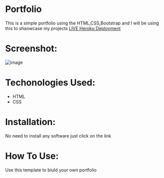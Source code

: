# Portfolio
This is a simple portfolio using the HTML,CSS,Bootstrap and I will be using this to shaowcase my projects 
[LIVE Heroku Deployment](https://portfolio-aroc.herokuapp.com/)
# Screenshot:
 ![image](https://user-images.githubusercontent.com/95597913/147023680-6b848cbf-5316-47e7-96e2-d3734a3a74c8.png)
# Techonologies Used:
* HTML
* CSS
# Installation:
No need to install any software just click on the link

# How To Use:
Use this template to biuld your own portfolio

